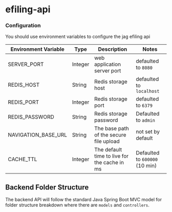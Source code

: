 # efiling-api

### Configuration

You should use environment variables to configure the jag efiling api

| Environment Variable | Type    | Description                                  | Notes                          |
| -------------------- | ------- | -------------------------------------------- | ------------------------------ |
| SERVER_PORT          | Integer | web application server port                  | defaulted to `8080`            |
| REDIS_HOST           | String  | Redis storage host                           | defaulted to `localhost`       |
| REDIS_PORT           | Integer | Redis storage port                           | defaulted to `6379`            |
| REDIS_PASSWORD       | String  | Redis storage password                       | Defaulted to `admin`           |
| NAVIGATION_BASE_URL  | String  | The base path of the secure file upload      | not set by default             |
| CACHE_TTL            | Integer | The default time to live for the cache in ms | Defaulted to `600000` (10 min) |

## Backend Folder Structure

The backend API will follow the standard Java Spring Boot MVC model for folder structure breakdown where there are `models` and `controllers`.
